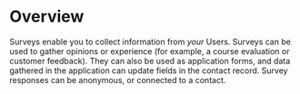# Overview

Surveys enable you to collect information from *your* Users. Surveys can be used to gather opinions or experience (for example, a course evaluation or customer feedback). They can also be used as application forms, and data gathered in the application can update fields in the contact record. Survey responses can be anonymous, or connected to a contact.
